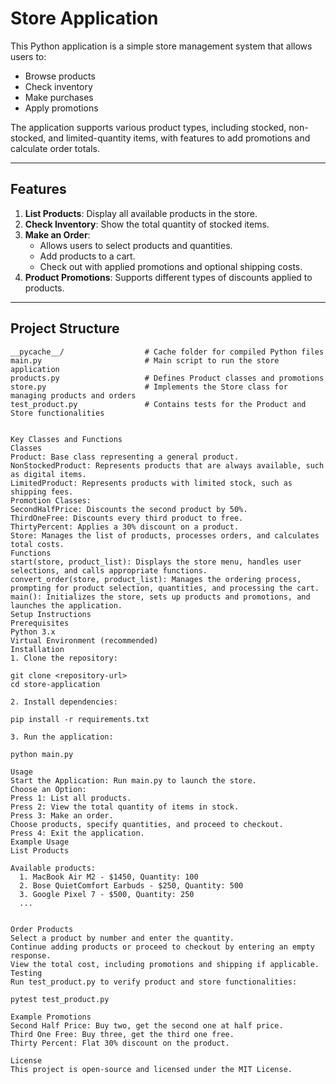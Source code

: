 # Store Application

This Python application is a simple store management system that allows users to:
- Browse products
- Check inventory
- Make purchases
- Apply promotions

The application supports various product types, including stocked, non-stocked, and limited-quantity items, with features to add promotions and calculate order totals.

---

## **Features**

1. **List Products**: Display all available products in the store.  
2. **Check Inventory**: Show the total quantity of stocked items.  
3. **Make an Order**: 
   - Allows users to select products and quantities.
   - Add products to a cart.
   - Check out with applied promotions and optional shipping costs.  
4. **Product Promotions**: Supports different types of discounts applied to products.

---

## **Project Structure**

```plaintext
__pycache__/                  # Cache folder for compiled Python files
main.py                       # Main script to run the store application
products.py                   # Defines Product classes and promotions
store.py                      # Implements the Store class for managing products and orders
test_product.py               # Contains tests for the Product and Store functionalities


Key Classes and Functions
Classes
Product: Base class representing a general product.
NonStockedProduct: Represents products that are always available, such as digital items.
LimitedProduct: Represents products with limited stock, such as shipping fees.
Promotion Classes:
SecondHalfPrice: Discounts the second product by 50%.
ThirdOneFree: Discounts every third product to free.
ThirtyPercent: Applies a 30% discount on a product.
Store: Manages the list of products, processes orders, and calculates total costs.
Functions
start(store, product_list): Displays the store menu, handles user selections, and calls appropriate functions.
convert_order(store, product_list): Manages the ordering process, prompting for product selection, quantities, and processing the cart.
main(): Initializes the store, sets up products and promotions, and launches the application.
Setup Instructions
Prerequisites
Python 3.x
Virtual Environment (recommended)
Installation
1. Clone the repository:

git clone <repository-url>
cd store-application

2. Install dependencies:

pip install -r requirements.txt

3. Run the application:

python main.py

Usage
Start the Application: Run main.py to launch the store.
Choose an Option:
Press 1: List all products.
Press 2: View the total quantity of items in stock.
Press 3: Make an order.
Choose products, specify quantities, and proceed to checkout.
Press 4: Exit the application.
Example Usage
List Products

Available products:
  1. MacBook Air M2 - $1450, Quantity: 100
  2. Bose QuietComfort Earbuds - $250, Quantity: 500
  3. Google Pixel 7 - $500, Quantity: 250
  ...


Order Products
Select a product by number and enter the quantity.
Continue adding products or proceed to checkout by entering an empty response.
View the total cost, including promotions and shipping if applicable.
Testing
Run test_product.py to verify product and store functionalities:

pytest test_product.py

Example Promotions
Second Half Price: Buy two, get the second one at half price.
Third One Free: Buy three, get the third one free.
Thirty Percent: Flat 30% discount on the product.

License
This project is open-source and licensed under the MIT License.
